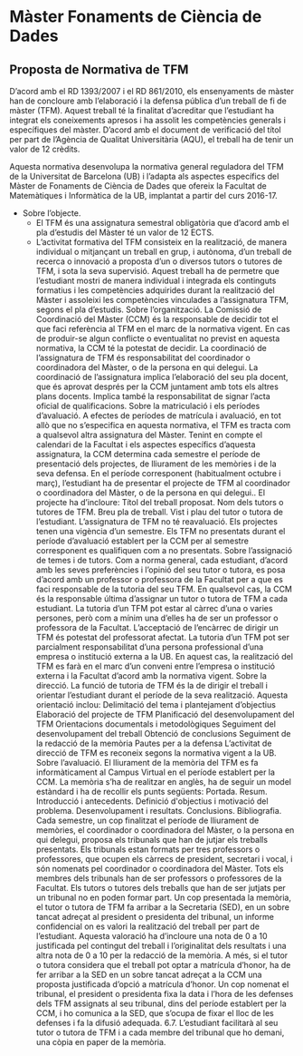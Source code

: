 # Màster Fonaments de Ciència de Dades
## Proposta de Normativa de TFM

D’acord amb el RD 1393/2007 i el RD 861/2010, els ensenyaments de màster han de concloure amb l’elaboració i la defensa pública 
d’un treball de fi de màster (TFM). Aquest treball té la finalitat d’acreditar que l’estudiant ha integrat els coneixements apresos 
i ha assolit les competències generals i específiques del màster. D’acord amb el document de verificació del títol per part de 
l’Agència de Qualitat Universitària (AQU), el treball ha de tenir un valor de 12 crèdits.

Aquesta normativa desenvolupa la normativa general reguladora del TFM de la Universitat de Barcelona (UB) i l’adapta als aspectes 
específics del Màster de Fonaments de Ciència de Dades  que ofereix la Facultat de Matemàtiques i Informàtica de la UB, implantat 
a partir del curs 2016-17.

+ Sobre l’objecte. 
  + El TFM és una assignatura semestral obligatòria que d’acord amb el pla d’estudis del Màster té un valor de 12 ECTS. 
  + L’activitat formativa del TFM consisteix en la realització, de manera individual o mitjançant un treball en grup, i autònoma, d’un treball de recerca o innovació a proposta d’un o diversos tutors o tutores de TFM, i sota la seva supervisió. Aquest treball ha de permetre que l’estudiant mostri de manera individual i integrada els continguts formatius i les competències adquirides durant la realització del Màster i assoleixi les competències vinculades a l’assignatura TFM, segons el pla d’estudis.
Sobre l’organització.
La Comissió de Coordinació del Màster (CCM) és la responsable de decidir tot el que faci referència al TFM en el marc de la normativa vigent. En cas de produir-se algun conflicte o eventualitat no previst en aquesta normativa, la CCM té la potestat de decidir.
La coordinació de l’assignatura de TFM és responsabilitat del coordinador o coordinadora del Màster, o de la persona en qui delegui. La coordinació de l’assignatura implica l’elaboració del seu pla docent, que és aprovat després per la CCM juntament amb tots els altres plans docents. Implica també la responsabilitat de signar l’acta oficial de qualificacions.
Sobre la matriculació i els períodes d’avaluació.
A efectes de períodes de matrícula i avaluació, en tot allò que no s’especifica en aquesta normativa, el TFM es tracta com a qualsevol altra assignatura del Màster. Tenint en compte el calendari de la Facultat i els aspectes específics d’aquesta assignatura, la CCM determina cada semestre el període de presentació dels projectes, de lliurament de les memòries i de la seva defensa.
En el període corresponent (habitualment octubre i març), l’estudiant ha de presentar el projecte de TFM al coordinador o coordinadora del Màster, o de la persona en qui delegui.. El projecte ha d’incloure:
Títol del treball proposat.
Nom dels tutors o tutores de TFM.
Breu pla de treball.
Vist i plau del tutor o tutora de l’estudiant.
L’assignatura de TFM no té reavaluació. Els projectes tenen una vigència d’un semestre. Els TFM no presentats durant el període d’avaluació establert per la CCM per al semestre corresponent es qualifiquen com a no presentats.
Sobre l’assignació de temes i de tutors.
Com a norma general, cada estudiant, d’acord amb les seves preferències i l’opinió del seu tutor o tutora, es posa d’acord amb un professor o professora de la Facultat per a que es faci responsable de la tutoria del seu TFM. En qualsevol cas, la CCM és la responsable última d’assignar un tutor o tutora de TFM a cada estudiant.
La tutoria d’un TFM pot estar al càrrec d’una o varies persones, però com a mínim una d’elles ha de ser un professor o professora de la Facultat.
L’acceptació de l’encàrrec de dirigir un TFM és potestat del professorat afectat.
La tutoria d’un TFM pot ser parcialment responsabilitat d’una persona professional d’una empresa o institució externa a la UB. En aquest cas, la realització del TFM es farà en el marc d’un conveni entre l’empresa o institució externa i la Facultat d’acord amb la normativa vigent.
Sobre la direcció.
La funció de tutoria de TFM és la de dirigir el treball i orientar l’estudiant durant el període de la seva realització. Aquesta orientació inclou:
Delimitació del tema i plantejament d’objectius
Elaboració del projecte de TFM
Planificació del desenvolupament del TFM
Orientacions documentals i metodològiques
Seguiment del desenvolupament del treball
Obtenció de conclusions
Seguiment de la redacció de la memòria
Pautes per a la defensa
L’activitat de direcció de TFM es reconeix segons la normativa vigent a la UB.
Sobre l’avaluació.
El lliurament de la memòria del TFM es fa informàticament al Campus Virtual en el període establert per la CCM.
La memòria s’ha de realitzar en anglès, ha de seguir un model estàndard i ha de recollir els punts següents:
Portada.
Resum.
Introducció i antecedents. Definició d'objectius i motivació del problema.
Desenvolupament i resultats.
Conclusions.
Bibliografia.
Cada semestre, un cop finalitzat el període de lliurament de memòries, el coordinador o coordinadora del Màster, o  la persona en qui delegui, proposa els tribunals que han de jutjar els treballs presentats. Els tribunals estan formats per tres professors o professores, que ocupen els càrrecs de president, secretari i vocal, i són nomenats pel coordinador o coordinadora del Màster. Tots els membres dels tribunals han de ser professors o professores de la Facultat.
Els tutors o tutores dels treballs que han de ser jutjats per un tribunal no en poden formar part. 
Un cop presentada la memòria, el tutor o tutora de TFM fa arribar a la Secretaria (SED), en un sobre tancat adreçat al president o presidenta del tribunal, un informe confidencial on es valori la realització del treball per part de l’estudiant. Aquesta valoració ha d’incloure una nota de 0 a 10 justificada pel contingut del treball i l’originalitat dels resultats i una altra nota de 0 a 10 per la redacció de la memòria. A més, si el tutor o tutora considera que el treball pot optar a matrícula d’honor, ha de fer arribar a la SED en un sobre tancat adreçat a la CCM una proposta justificada d’opció a matrícula d’honor.
Un cop nomenat el tribunal, el president o presidenta fixa la data i l’hora de les defenses dels TFM assignats al seu tribunal, dins del període establert per la CCM, i ho comunica a la SED, que s’ocupa de fixar el lloc de les defenses i fa la difusió adequada.
6.7. L’estudiant facilitarà al seu tutor o tutora de TFM i a cada membre del tribunal que ho demani, una còpia en paper de la memòria.



